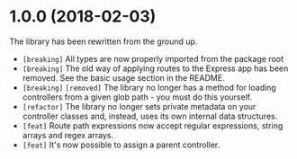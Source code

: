 # 1.0.0 (2018-02-03)

The library has been rewritten from the ground up.

* `[breaking]` All types are now properly imported from the package root
* `[breaking]` The old way of applying routes to the Express app has been removed. See the basic usage section in the README.
* `[breaking]` `[removed]` The library no longer has a method for loading controllers from a given glob path - you must do this yourself. 
* `[refactor]` The library no longer sets private metadata on your controller classes and, instead, uses its own internal data structures.
* `[feat]` Route path expressions now accept regular expressions, string arrays and regex arrays.
* `[feat]` It's now possible to assign a parent controller.
